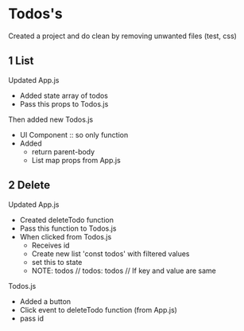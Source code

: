 # Todos's

Created a project and do clean by removing unwanted files (test, css)

## 1 List

Updated App.js

- Added state array of todos
- Pass this props to Todos.js

Then added new Todos.js

- UI Component :: so only function
- Added
  - return parent-body
  - List map props from App.js

## 2 Delete

Updated App.js

- Created deleteTodo function
- Pass this function to Todos.js
- When clicked from Todos.js
  - Receives id
  - Create new list 'const todos' with filtered values
  - set this to state
  - NOTE: todos // todos: todos // If key and value are same

Todos.js

- Added a button
- Click event to deleteTodo function (from App.js)
- pass id

